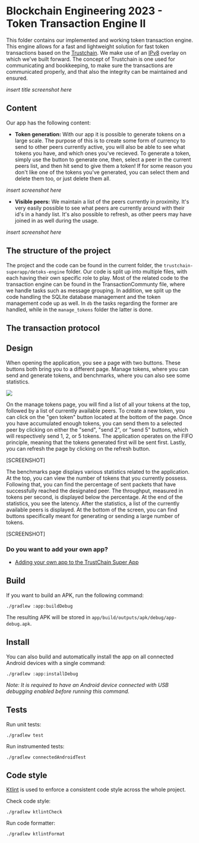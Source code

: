 # Blockchain Engineering 2023 - Token Transaction Engine II

This folder contains our implemented and working token transaction engine. This engine allows for a fast and lightweight solution for fast token transactions based on the [Trustchain](https://github.com/Tribler/kotlin-ipv8/blob/master/doc/TrustChainCommunity.md). We make use of an [IPv8](https://github.com/Tribler/kotlin-ipv8) overlay on which we've built forward. The concept of Trustchain is one used for communicating and bookkeeping, to make sure the transactions are communicated properly, and that also the integrity can be maintained and ensured. 

*insert title screenshot here* 

## Content

Our app has the following content:

- **Token generation:** With our app it is possible to generate tokens on a large scale. The purpose of this is to create some form of currency to send to other peers currently active, you will also be able to see what tokens you have, and which ones you've recieved. To generate a token, simply use the button to generate one, then, select a peer in the current peers list, and then hit send to give them a token! If for some reason you don't like one of the tokens you've generated, you can select them and delete them too, or just delete them all.

*insert screenshot here*
  
- **Visible peers:** We maintain a list of the peers currently in proximity. It's very easily possible to see what peers are currently around with their id's in a handy list. It's also possible to refresh, as other peers may have joined in as well during the usage.

*insert screenshot here*

## The structure of the project

The project and the code can be found in the current folder, the ```trustchain-superapp/detoks-engine``` folder. Our code is split up into multiple files, with each having their own specific role to play. Most of the related code to the transaction engine can be found in the TransactionCommunty file, where we handle tasks such as message grouping. In addition, we split up the code handling the SQLite database management and the token management code up as well. In ```db``` the tasks regarding the former are handled, while in the ```manage_tokens``` folder the latter is done.

## The transaction protocol

## Design

When opening the application, you see a page with two buttons. These buttons both bring you to a different page. Manage tokens, where you can send and generate tokens, and benchmarks, where you can also see some statistics.

![](https://github.com/bbrockbernd/trustchain-superapp/tree/Documentation/detoks-engine)

On the manage tokens page, you will find a list of all your tokens at the top, followed by a list of currently available peers. To create a new token, you can click on the "gen token" button located at the bottom of the page. Once you have accumulated enough tokens, you can send them to a selected peer by clicking on either the "send", "send 2", or "send 5" buttons, which will respectively send 1, 2, or 5 tokens. The application operates on the FIFO principle, meaning that the tokens generated first will be sent first. Lastly, you can refresh the page by clicking on the refresh button.

[SCREENSHOT]

The benchmarks page displays various statistics related to the application. At the top, you can view the number of tokens that you currently possess. Following that, you can find the percentage of sent packets that have successfully reached the designated peer. The throughput, measured in tokens per second, is displayed below the percentage. At the end of the statistics, you see the latency. After the statistics, a list of the currently available peers is displayed. At the bottom of the screen, you can find buttons specifically meant for generating or sending a large number of tokens.

[SCREENSHOT]

### Do you want to add your own app?

- [Adding your own app to the TrustChain Super App](doc/AppTutorial.md)

## Build

If you want to build an APK, run the following command:

```
./gradlew :app:buildDebug
```

The resulting APK will be stored in `app/build/outputs/apk/debug/app-debug.apk`.

## Install

You can also build and automatically install the app on all connected Android devices with a single command:

```
./gradlew :app:installDebug
```

*Note: It is required to have an Android device connected with USB debugging enabled before running this command.*

## Tests

Run unit tests:
```
./gradlew test
```

Run instrumented tests:
```
./gradlew connectedAndroidTest
```

## Code style

[Ktlint](https://ktlint.github.io/) is used to enforce a consistent code style across the whole project.

Check code style:
```
./gradlew ktlintCheck
```

Run code formatter:
```
./gradlew ktlintFormat
```

